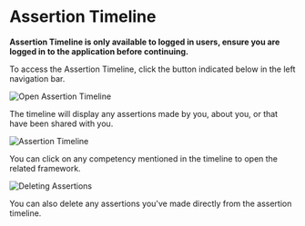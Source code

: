# Assertion Timeline

**Assertion Timeline is only available to logged in users, ensure you are logged in to the application before continuing.**

To access the Assertion Timeline, click the button indicated below in the left navigation bar.

![Open Assertion Timeline](~@img/assertion-timeline-button.png)

The timeline will display any assertions made by you, about you, or that have been shared with you.

![Assertion Timeline](/authoring/assertion-timeline.png)

You can click on any competency mentioned in the timeline to open the related framework.

![Deleting Assertions](/authoring/assertion-timeline-delete.png)

You can also delete any assertions you've made directly from the assertion timeline.